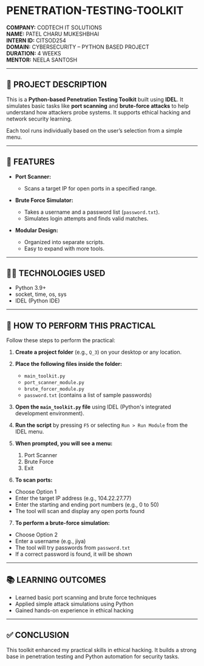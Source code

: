 # PENETRATION-TESTING-TOOLKIT

**COMPANY:** CODTECH IT SOLUTIONS  
**NAME:** PATEL CHARU MUKESHBHAI  
**INTERN ID:** CITSOD254  
**DOMAIN:** CYBERSECURITY – PYTHON BASED PROJECT  
**DURATION:** 4 WEEKS  
**MENTOR:** NEELA SANTOSH

---

## 📄 PROJECT DESCRIPTION

This is a **Python-based Penetration Testing Toolkit** built using **IDEL**. It simulates basic tasks like **port scanning** and **brute-force attacks** to help understand how attackers probe systems. It supports ethical hacking and network security learning.

Each tool runs individually based on the user’s selection from a simple menu.

---

## 🔧 FEATURES

- **Port Scanner:**
  - Scans a target IP for open ports in a specified range.

- **Brute Force Simulator:**
  - Takes a username and a password list (`password.txt`).
  - Simulates login attempts and finds valid matches.

- **Modular Design:**
  - Organized into separate scripts.
  - Easy to expand with more tools.

---

## 🧑‍💻 TECHNOLOGIES USED

- Python 3.9+
- socket, time, os, sys
- IDEL (Python IDE)

---

## 🧪 HOW TO PERFORM THIS PRACTICAL

Follow these steps to perform the practical:

1. **Create a project folder** (e.g., `Q_3`) on your desktop or any location.

2. **Place the following files inside the folder:**
   - `main_toolkit.py`
   - `port_scanner_module.py`
   - `brute_forcer_module.py`
   - `password.txt` (contains a list of sample passwords)

3. **Open the `main_toolkit.py` file** using IDEL (Python's integrated development environment).

4. **Run the script** by pressing `F5` or selecting `Run > Run Module` from the IDEL menu.

5. **When prompted, you will see a menu:**
     1. Port Scanner
     2. Brute Force
     3. Exit

7. **To scan ports:**
- Choose Option 1
- Enter the target IP address (e.g., 104.22.27.77)
- Enter the starting and ending port numbers (e.g., 0 to 50)
- The tool will scan and display any open ports found

7. **To perform a brute-force simulation:**
- Choose Option 2
- Enter a username (e.g., jiya)
- The tool will try passwords from `password.txt`
- If a correct password is found, it will be shown

---

## 📚 LEARNING OUTCOMES

- Learned basic port scanning and brute force techniques
- Applied simple attack simulations using Python
- Gained hands-on experience in ethical hacking

---

## ✅ CONCLUSION

This toolkit enhanced my practical skills in ethical hacking. It builds a strong base in penetration testing and Python automation for security tasks.
